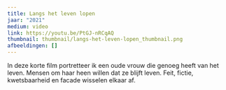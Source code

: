 ```yaml
---
title: Langs het leven lopen
jaar: "2021"
medium: video
link: https://youtu.be/PtGJ-nRCqAQ
thumbnail: thumbnail/langs-het-leven-lopen_thumbnail.png
afbeeldingen: []
---
```

In deze korte film portretteer ik een oude vrouw die genoeg heeft van het leven. Mensen om haar heen willen dat ze blijft leven. Feit, fictie, kwetsbaarheid en facade wisselen elkaar af.
